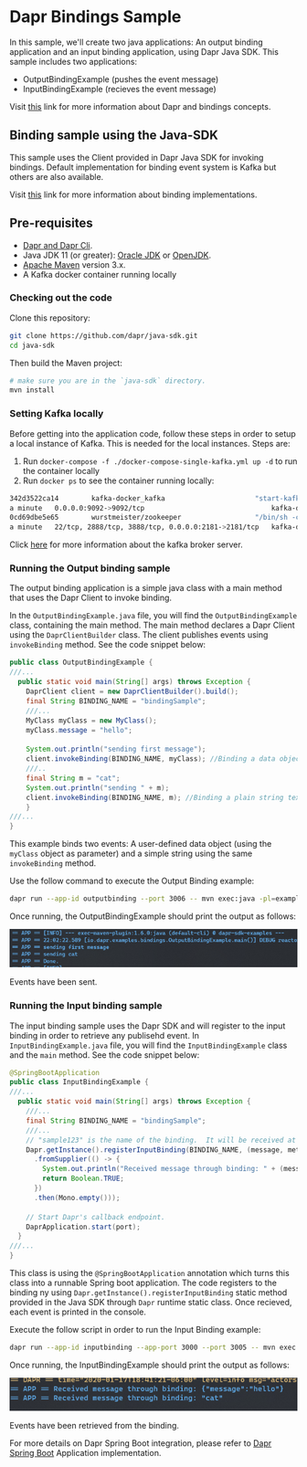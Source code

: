 # Dapr Bindings Sample

In this sample, we'll create two java applications: An output binding application and an input binding application, using Dapr Java SDK. 
This sample includes two applications:

* OutputBindingExample (pushes the event message)
* InputBindingExample (recieves the event message)

Visit [this](https://github.com/dapr/docs/tree/master/concepts/bindings) link for more information about Dapr and bindings concepts.
 
## Binding sample using the Java-SDK

This sample uses the Client provided in Dapr Java SDK for invoking bindings. Default implementation for binding event system is Kafka but others are also available.

Visit [this](https://github.com/dapr/components-contrib/tree/master/bindings) link for more information about binding implementations.


## Pre-requisites

* [Dapr and Dapr Cli](https://github.com/dapr/docs/blob/master/getting-started/environment-setup.md#environment-setup).
* Java JDK 11 (or greater): [Oracle JDK](https://www.oracle.com/technetwork/java/javase/downloads/index.html#JDK11) or [OpenJDK](https://jdk.java.net/13/).
* [Apache Maven](https://maven.apache.org/install.html) version 3.x.
* A Kafka docker container running locally

### Checking out the code

Clone this repository:

```sh
git clone https://github.com/dapr/java-sdk.git
cd java-sdk
```

Then build the Maven project:

```sh
# make sure you are in the `java-sdk` directory.
mvn install
```
### Setting Kafka locally

Before getting into the application code, follow these steps in order to setup a local instance of Kafka. This is needed for the local instances.  Steps are:

1. Run `docker-compose -f ./docker-compose-single-kafka.yml up -d` to run the container locally
2. Run `docker ps` to see the container running locally: 

```bash
342d3522ca14        kafka-docker_kafka                      "start-kafka.sh"         14 hours ago        Up About
a minute   0.0.0.0:9092->9092/tcp                               kafka-docker_kafka_1
0cd69dbe5e65        wurstmeister/zookeeper                  "/bin/sh -c '/usr/sb…"   8 days ago          Up About
a minute   22/tcp, 2888/tcp, 3888/tcp, 0.0.0.0:2181->2181/tcp   kafka-docker_zookeeper_1
```
Click [here](https://github.com/wurstmeister/kafka-docker) for more information about the kafka broker server.

### Running the Output binding sample 

The output binding application is a simple java class with a main method that uses the Dapr Client to invoke binding.

In the `OutputBindingExample.java` file, you will find the `OutputBindingExample` class, containing the main method. The main method declares a Dapr Client using the `DaprClientBuilder` class. The client publishes events using `invokeBinding` method. See the code snippet below:  
```java
public class OutputBindingExample {
///...
  public static void main(String[] args) throws Exception {
    DaprClient client = new DaprClientBuilder().build();
    final String BINDING_NAME = "bindingSample";
    ///...
    MyClass myClass = new MyClass();
    myClass.message = "hello";

    System.out.println("sending first message");
    client.invokeBinding(BINDING_NAME, myClass); //Binding a data object
    ///..
    final String m = "cat";
    System.out.println("sending " + m);
    client.invokeBinding(BINDING_NAME, m); //Binding a plain string text
    }
///...
}
```

This example binds two events: A user-defined data object (using the `myClass` object as parameter) and a simple string using the same `invokeBinding` method.

Use the follow command to execute the Output Binding example:

```sh
dapr run --app-id outputbinding --port 3006 -- mvn exec:java -pl=examples -D exec.mainClass=io.dapr.examples.bindings.OutputBindingExample
```

Once running, the OutputBindingExample should print the output as follows:

![publisheroutput](../../../../../resources/img/outputbinding.png)

Events have been sent.

### Running the Input binding sample

The input binding sample uses the Dapr SDK and will register to the input binding in order to retrieve any publisehd event. In `InputBindingExample.java` file, you will find the `InputBindingExample` class and the `main` method. See the code snippet below:

```java
@SpringBootApplication
public class InputBindingExample {
///...
  public static void main(String[] args) throws Exception {
    ///...
	final String BINDING_NAME = "bindingSample";
	///...   
    // "sample123" is the name of the binding.  It will be received at url /v1.0/bindings/bindingSample
    Dapr.getInstance().registerInputBinding(BINDING_NAME, (message, metadata) -> Mono
      .fromSupplier(() -> {
        System.out.println("Received message through binding: " + (message == null ? "" : new String(message)));
        return Boolean.TRUE;
      })
      .then(Mono.empty()));

    // Start Dapr's callback endpoint.
    DaprApplication.start(port);
  }
///...
}
```

This class is using the `@SpringBootApplication` annotation which turns this class into a runnable Spring boot application. The code registers to the binding ny using `Dapr.getInstance().registerInputBinding` static method provided in the Java SDK through `Dapr` runtime static class. Once recieved, each event is printed in the console.
 
 Execute the follow script in order to run the Input Binding example:
```sh
dapr run --app-id inputbinding --app-port 3000 --port 3005 -- mvn exec:java -pl=examples -D exec.mainClass=io.dapr.examples.bindings.InputBindingExample -D exec.args="-p 3000"
```
Once running, the InputBindingExample should print the output as follows:

![publisheroutput](../../../../../resources/img/inputbinding.png)

Events have been retrieved from the binding.

For more details on Dapr Spring Boot integration, please refer to [Dapr Spring Boot](/../java/io/dapr/springboot/DaprApplication.java) Application implementation.